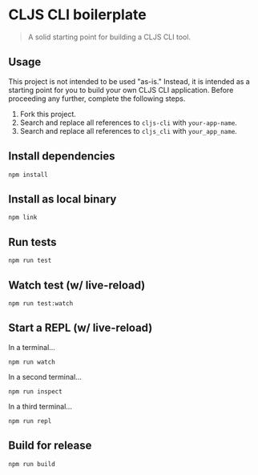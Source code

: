 # CLJS CLI boilerplate

> A solid starting point for building a CLJS CLI tool.

## Usage

This project is not intended to be used "as-is." Instead, it is intended as a starting point for you to build your own CLJS CLI application. Before proceeding any further, complete the following steps.

   1. Fork this project.
   2. Search and replace all references to `cljs-cli` with `your-app-name`.
   3. Search and replace all references to `cljs_cli` with `your_app_name`.

## Install dependencies

```
npm install
```

## Install as local binary

```
npm link
```

## Run tests

```
npm run test
```

## Watch test (w/ live-reload)

```
npm run test:watch
```

## Start a REPL (w/ live-reload)

In a terminal...
```
npm run watch
```

In a second terminal...
```
npm run inspect
```

In a third terminal...
```
npm run repl
```

## Build for release

```
npm run build
```

